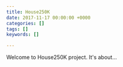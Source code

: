 ```yaml
---
title: House250K
date: 2017-11-17 00:00:00 +0000
categories: []
tags: []
keywords: []

---
```

Welcome to House250K project. It's about...